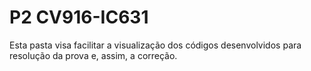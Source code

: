# P2 CV916-IC631
Esta pasta visa facilitar a visualização dos códigos desenvolvidos para resolução da prova e, assim, a correção.
